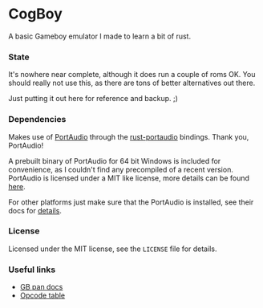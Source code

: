 ﻿# CogBoy

A basic Gameboy emulator I made to learn a bit of rust.

### State

It's nowhere near complete, although it does run a couple of roms OK. You should really not use this, as there are tons of better alternatives out there.

Just putting it out here for reference and backup. ;)

### Dependencies

Makes use of [PortAudio](http://www.portaudio.com/) through the
[rust-portaudio](https://github.com/RustAudio/rust-portaudio) bindings. Thank you, PortAudio!

A prebuilt binary of PortAudio for 64 bit Windows is included for convenience, as I couldn't find any precompiled of a recent version. PortAudio is licensed under a MIT like license, more details can be found [here](http://www.portaudio.com/license.html).

For other platforms just make sure that the PortAudio is installed, see their docs for [details](http://www.portaudio.com/).

### License

Licensed under the MIT license, see the `LICENSE` file for details.

### Useful links

- [GB pan docs](http://bgb.bircd.org/pandocs.htm)
- [Opcode table](http://pastraiser.com/cpu/gameboy/gameboy_opcodes.html)

